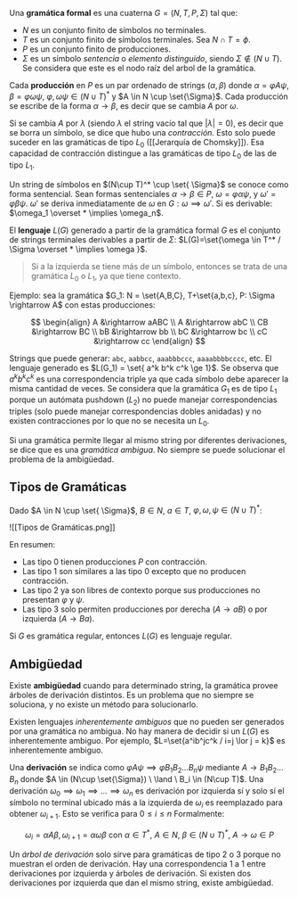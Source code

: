 Una **gramática formal** es una cuaterna $G = (N,T,P,\Sigma)$ tal que:

- $N$ es un conjunto finito de símbolos no terminales.
- $T$ es un conjunto finito de símbolos terminales. Sea $N \cap T = \phi$.
- $P$ es un conjunto finito de producciones.
- $\Sigma$ es un símbolo _sentencia_ o _elemento distinguido_, siendo $\Sigma \notin (N \cup T)$. Se considera que este es el nodo raíz del arbol de la gramática.

Cada **producción** en $P$ es un par ordenado de strings $(\alpha, \beta)$ donde $\alpha = \varphi A \psi$, $\beta = \varphi \omega \psi$, $\varphi,\omega\psi \in (N \cup T)^*$ y $A \in N \cup \set{\Sigma}$. Cada producción se escribe de la forma $\alpha \rightarrow \beta$, es decir que se cambia $A$ por $\omega$.

Si se cambia $A$ por $\lambda$ (siendo $\lambda$ el string vacío tal que $|\lambda|=0$), es decir que se borra un símbolo, se dice que hubo una _contracción_. Esto solo puede suceder en las gramáticas de tipo $L_0$ ([[Jerarquía de Chomsky]]). Esa capacidad de contracción distingue a las gramáticas de tipo $L_0$ de las de tipo $L_1$.

Un string de símbolos en $(N\cup T)^* \cup \set{ \Sigma}$ se conoce como forma sentencial. Sean formas sentenciales $\alpha \rightarrow \beta \in P$, $\omega = \varphi \alpha \psi$, y $\omega' = \varphi \beta \psi$. $\omega '$ se deriva inmediatamente de $\omega$ en $G: \omega \implies \omega '$. Si es derivable: $\omega_1 \overset * \implies \omega_n$.

El **lenguaje** $L(G)$ generado a partir de la gramática formal $G$ es el conjunto de strings terminales derivables a partir de $\Sigma$: $L(G)=\set{\omega \in T^* / \Sigma \overset * \implies \omega }$.

> Si a la izquierda se tiene más de un símbolo, entonces se trata de una gramática $L_0$ o $L_1$, ya que tiene contexto.

Ejemplo: sea la gramática $G_1: N = \set{A,B,C}, T+\set{a,b,c}, P: \Sigma \rightarrow A$ con estas producciones:

$$
\begin{align}
A &\rightarrow aABC \\
A &\rightarrow abC \\
CB &\rightarrow BC \\
bB &\rightarrow bb \\
bC &\rightarrow bc \\
cC &\rightarrow cc
\end{align}
$$

Strings que puede generar: `abc`, `aabbcc`, `aaabbbccc`, `aaaabbbbcccc`, etc. El lenguaje generado es $L(G_1) = \set{ a^k b^k c^k \ge 1}$. Se observa que $a^k b^k c^k$ es una correspondencia triple ya que cada símbolo debe aparecer la misma cantidad de veces. Se considera que la gramática $G_1$ es de tipo $L_1$ porque un autómata pushdown ($L_2)$ no puede manejar correspondencias triples (solo puede manejar correspondencias dobles anidadas) y no existen contracciones por lo que no se necesita un $L_0$.

Si una gramática permite llegar al mismo string por diferentes derivaciones, se dice que es una _gramática ambigua_. No siempre se puede solucionar el problema de la ambigüedad.

## Tipos de Gramáticas

Dado $A \in N \cup \set{ \Sigma}$, $B \in N$, $a\in T$, $\varphi, \omega, \psi \in (N \cup T)^*$:

![[Tipos de Gramáticas.png]]

En resumen:

- Las tipo $0$ tienen producciones $P$ con contracción.
- Las tipo $1$ son similares a las tipo $0$ excepto que no producen contracción.
- Las tipo $2$ ya son libres de contexto porque sus producciones no presentan $\varphi$ y $\psi$.
- Las tipo $3$ solo permiten producciones por derecha ($A \rightarrow aB$) o por izquierda ($A\rightarrow Ba$).

Si $G$ es gramática regular, entonces $L(G)$ es lenguaje regular.

## Ambigüedad

Existe **ambigüedad** cuando para determinado string, la gramática provee árboles de derivación distintos. Es un problema que no siempre se soluciona, y no existe un método para solucionarlo.

Existen lenguajes _inherentemente ambiguos_ que no pueden ser generados por una gramática no ambigua. No hay manera de decidir si un $L(G)$ es inherentemente ambiguo. Por ejemplo, $L=\set{a^ib^jc^k / i=j \lor j = k}$ es inherentemente ambiguo.

Una **derivación** se indica como $\varphi A \psi \implies \varphi B_1B_2\dots B_n \psi$ mediante $A\rightarrow B_1B_2\dots B_n$ donde $A \in (N\cup \set{\Sigma}) \ \land \ B_i \in (N\cup T)$. Una derivación $\omega_0 \implies \omega_1 \implies \dots \implies \omega_n$ es derivación por izquierda sí y solo sí el símbolo no terminal ubicado más a la izquierda de $\omega_i$ es reemplazado para obtener $\omega_{i+1}$. Esto se verifica para $0\le i\le n$ Formalmente:

$$\omega_i = \alpha A \beta , \omega_{i+1}=\alpha\omega\beta \text{ con } \alpha \in T^*,\ A \in N,\ \beta \in (N\cup T)^*,\ A\rightarrow \omega \in P$$

Un _árbol de derivación_ solo sirve para gramáticas de tipo 2 o 3 porque no muestran el orden de derivación. Hay una correspondencia 1 a 1 entre derivaciones por izquierda y árboles de derivación. Si existen dos derivaciones por izquierda que dan el mismo string, existe ambigüedad.
